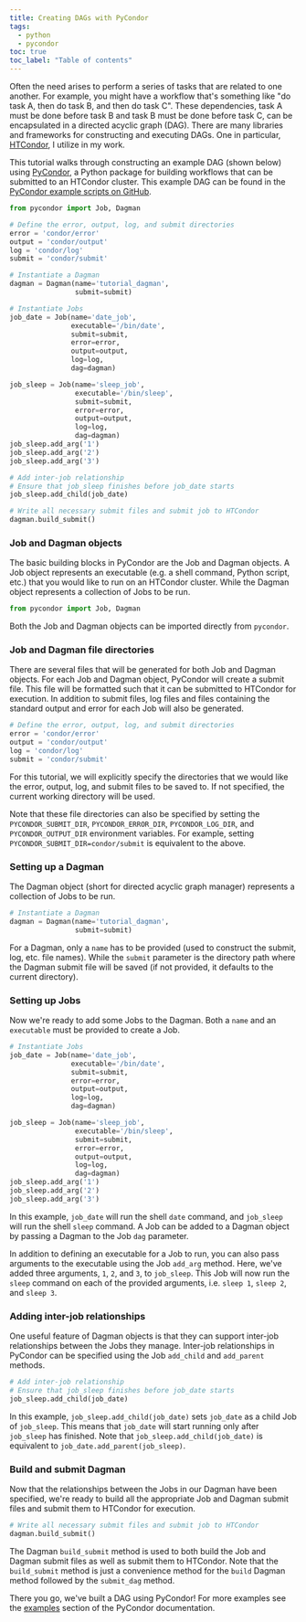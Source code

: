 ```yaml
---
title: Creating DAGs with PyCondor
tags:
  - python
  - pycondor
toc: true
toc_label: "Table of contents"
---
```


Often the need arises to perform a series of tasks that are related to one another. For example, you might have a workflow that's something like "do task A, then do task B, and then do task C". These dependencies, task A must be done before task B and task B must be done before task C, can be encapsulated in a directed acyclic graph (DAG). There are many libraries and frameworks for constructing and executing DAGs. One in particular, [HTCondor](https://research.cs.wisc.edu/htcondor/), I utilize in my work.

This tutorial walks through constructing an example DAG (shown below) using [PyCondor](https://github.com/jrbourbeau/pycondor/), a Python package for building workflows that can be submitted to an HTCondor cluster. This example DAG can be found in the [PyCondor example scripts on GitHub](https://github.com/jrbourbeau/pycondor/blob/master/examples/tutorial.py).
<!-- {: .notice--success} -->

```python
from pycondor import Job, Dagman

# Define the error, output, log, and submit directories
error = 'condor/error'
output = 'condor/output'
log = 'condor/log'
submit = 'condor/submit'

# Instantiate a Dagman
dagman = Dagman(name='tutorial_dagman',
                submit=submit)

# Instantiate Jobs
job_date = Job(name='date_job',
               executable='/bin/date',
               submit=submit,
               error=error,
               output=output,
               log=log,
               dag=dagman)

job_sleep = Job(name='sleep_job',
                executable='/bin/sleep',
                submit=submit,
                error=error,
                output=output,
                log=log,
                dag=dagman)
job_sleep.add_arg('1')
job_sleep.add_arg('2')
job_sleep.add_arg('3')

# Add inter-job relationship
# Ensure that job_sleep finishes before job_date starts
job_sleep.add_child(job_date)

# Write all necessary submit files and submit job to HTCondor
dagman.build_submit()
```

### Job and Dagman objects

The basic building blocks in PyCondor are the Job and Dagman objects. A Job object represents an executable (e.g. a shell command, Python script, etc.) that you would like to run on an HTCondor cluster. While the Dagman object represents a collection of Jobs to be run.

```python
from pycondor import Job, Dagman
```


Both the Job and Dagman objects can be imported directly from `pycondor`.


### Job and Dagman file directories

There are several files that will be generated for both Job and Dagman objects. For each Job and Dagman object, PyCondor will create a submit file. This file will be formatted such that it can be submitted to HTCondor for execution. In addition to submit files, log files and files containing the standard output and error for each Job will also be generated.

```python
# Define the error, output, log, and submit directories
error = 'condor/error'
output = 'condor/output'
log = 'condor/log'
submit = 'condor/submit'
```

For this tutorial, we will explicitly specify the directories that we would like the error, output, log, and submit files to be saved to. If not specified, the current working directory will be used.

Note that these file directories can also be specified by setting the `PYCONDOR_SUBMIT_DIR`, `PYCONDOR_ERROR_DIR`, `PYCONDOR_LOG_DIR`, and `PYCONDOR_OUTPUT_DIR` environment variables. For example, setting `PYCONDOR_SUBMIT_DIR=condor/submit` is equivalent to the above.


### Setting up a Dagman

The Dagman object (short for directed acyclic graph manager) represents a collection of Jobs to be run.

```python
# Instantiate a Dagman
dagman = Dagman(name='tutorial_dagman',
                submit=submit)
```

For a Dagman, only a `name` has to be provided (used to construct the submit, log, etc. file names). While the `submit` parameter is the directory path where the Dagman submit file will be saved (if not provided, it defaults to the current directory).


### Setting up Jobs

Now we're ready to add some Jobs to the Dagman. Both a `name` and an `executable` must be provided to create a Job.

```python
# Instantiate Jobs
job_date = Job(name='date_job',
               executable='/bin/date',
               submit=submit,
               error=error,
               output=output,
               log=log,
               dag=dagman)

job_sleep = Job(name='sleep_job',
                executable='/bin/sleep',
                submit=submit,
                error=error,
                output=output,
                log=log,
                dag=dagman)
job_sleep.add_arg('1')
job_sleep.add_arg('2')
job_sleep.add_arg('3')
```

In this example, `job_date` will run the shell `date` command, and `job_sleep` will run the shell `sleep` command. A Job can be added to a Dagman object by passing a Dagman to the Job `dag` parameter.

In addition to defining an executable for a Job to run, you can also pass arguments to the executable using the Job `add_arg` method. Here, we've added three arguments, `1`, `2`, and `3`, to `job_sleep`. This Job will now run the `sleep` command on each of the provided arguments, i.e. `sleep 1`, `sleep 2`, and `sleep 3`.


### Adding inter-job relationships

One useful feature of Dagman objects is that they can support inter-job relationships between the Jobs they manage. Inter-job relationships in PyCondor can be specified using the Job `add_child` and `add_parent` methods.

```python
# Add inter-job relationship
# Ensure that job_sleep finishes before job_date starts
job_sleep.add_child(job_date)
```

In this example, `job_sleep.add_child(job_date)` sets `job_date` as a child Job of `job_sleep`. This means that `job_date` will start running only after `job_sleep` has finished. Note that `job_sleep.add_child(job_date)` is equivalent to `job_date.add_parent(job_sleep)`.


### Build and submit Dagman

Now that the relationships between the Jobs in our Dagman have been specified, we're ready to build all the appropriate Job and Dagman submit files and submit them to HTCondor for execution.


```python
# Write all necessary submit files and submit job to HTCondor
dagman.build_submit()
```

The Dagman `build_submit` method is used to both build the Job and Dagman submit files as well as submit them to HTCondor. Note that the `build_submit` method is just a convenience method for the `build` Dagman method followed by the `submit_dag` method.


There you go, we've built a DAG using PyCondor! For more examples see the [examples](https://jrbourbeau.github.io/pycondor/examples.html) section of the PyCondor documentation.
